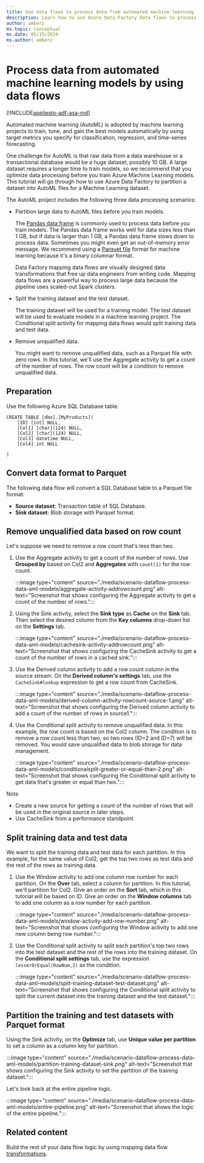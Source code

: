 ```yaml
---
title: Use data flows to process data from automated machine learning (AutoML) models
description: Learn how to use Azure Data Factory data flows to process data from automated machine learning(AutoML) models.
author: amberz
ms.topic: conceptual
ms.date: 05/15/2024
ms.author: amberz
---
```


# Process data from automated machine learning models by using data flows

[!INCLUDE[appliesto-adf-asa-md](includes/appliesto-adf-asa-md.md)]

Automated machine learning (AutoML) is adopted by machine learning projects to train, tune, and gain the best models automatically by using target metrics you specify for classification, regression, and time-series forecasting.

One challenge for AutoML is that raw data from a data warehouse or a transactional database would be a huge dataset, possibly 10 GB. A large dataset requires a longer time to train models, so we recommend that you optimize data processing before you train Azure Machine Learning models. This tutorial will go through how to use Azure Data Factory to partition a dataset into AutoML files for a Machine Learning dataset.

The AutoML project includes the following three data processing scenarios:

* Partition large data to AutoML files before you train models.

     The [Pandas data frame](https://pandas.pydata.org/pandas-docs/stable/getting_started/overview.html) is commonly used to process data before you train models. The Pandas data frame works well for data sizes less than 1 GB, but if data is larger than 1 GB, a Pandas data frame slows down to process data. Sometimes you might even get an out-of-memory error message. We recommend using a [Parquet file](https://parquet.apache.org/) format for machine learning because it's a binary columnar format.
    
     Data Factory mapping data flows are visually designed data transformations that free up data engineers from writing code. Mapping data flows are a powerful way to process large data because the pipeline uses scaled-out Spark clusters.

* Split the training dataset and the test dataset.
    
    The training dataset will be used for a training model. The test dataset will be used to evaluate models in a machine learning project. The Conditional split activity for mapping data flows would split training data and test data.

* Remove unqualified data.

    You might want to remove unqualified data, such as a Parquet file with zero rows. In this tutorial, we'll use the Aggregate activity to get a count of the number of rows. The row count will be a condition to remove unqualified data.

## Preparation

Use the following Azure SQL Database table.

```
CREATE TABLE [dbo].[MyProducts](
	[ID] [int] NULL,
	[Col1] [char](124) NULL,
	[Col2] [char](124) NULL,
	[Col3] datetime NULL,
	[Col4] int NULL

) 

```

## Convert data format to Parquet

The following data flow will convert a SQL Database table to a Parquet file format:

- **Source dataset**: Transaction table of SQL Database.
- **Sink dataset**: Blob storage with Parquet format.

## Remove unqualified data based on row count

Let's suppose we need to remove a row count that's less than two.

1. Use the Aggregate activity to get a count of the number of rows. Use **Grouped by** based on Col2 and **Aggregates** with `count(1)` for the row count.

    :::image type="content" source="./media/scenario-dataflow-process-data-aml-models/aggregate-activity-addrowcount.png" alt-text="Screenshot that shows configuring the Aggregate activity to get a count of the number of rows.":::

1. Using the Sink activity, select the **Sink type** as **Cache** on the **Sink** tab. Then select the desired column from the **Key columns** drop-down list on the **Settings** tab.

    :::image type="content" source="./media/scenario-dataflow-process-data-aml-models/cachesink-activity-addrowcount.png" alt-text="Screenshot that shows configuring the CacheSink activity to get a count of the number of rows in a cached sink.":::

1. Use the Derived column activity to add a row count column in the source stream. On the **Derived column's settings** tab, use the `CacheSink#lookup` expression to get a row count from CacheSink.

    :::image type="content" source="./media/scenario-dataflow-process-data-aml-models/derived-column-activity-rowcount-source-1.png" alt-text="Screenshot that shows configuring the Derived column activity to add a count of the number of rows in source1.":::

1. Use the Conditional split activity to remove unqualified data. In this example, the row count is based on the Col2 column. The condition is to remove a row count less than two, so two rows (ID=2 and ID=7) will be removed. You would save unqualified data to blob storage for data management.

    :::image type="content" source="./media/scenario-dataflow-process-data-aml-models/conditionalsplit-greater-or-equal-than-2.png" alt-text="Screenshot that shows configuring the Conditional split activity to get data that's greater or equal than two.":::

> [!NOTE]
>    * Create a new source for getting a count of the number of rows that will be used in the original source in later steps.
>    * Use CacheSink from a performance standpoint.

## Split training data and test data

We want to split the training data and test data for each partition. In this example, for the same value of Col2, get the top two rows as test data and the rest of the rows as training data.

1. Use the Window activity to add one column row number for each partition. On the **Over** tab, select a  column for partition. In this tutorial, we'll partition for Col2. Give an order on the **Sort** tab, which in this tutorial will be based on ID. Give an order on the **Window columns** tab to add one column as a row number for each partition.

    :::image type="content" source="./media/scenario-dataflow-process-data-aml-models/window-activity-add-row-number.png" alt-text="Screenshot that shows configuring the Window activity to add one new column being row number.":::

1. Use the Conditional split activity to split each partition's top two rows into the test dataset and the rest of the rows into the training dataset. On the **Conditional split settings** tab, use the expression `lesserOrEqual(RowNum,2)` as the condition.

    :::image type="content" source="./media/scenario-dataflow-process-data-aml-models/split-training-dataset-test-dataset.png" alt-text="Screenshot that shows configuring the Conditional split activity to split the current dataset into the training dataset and the test dataset.":::

## Partition the training and test datasets with Parquet format

Using the Sink activity, on the **Optimize** tab, use **Unique value per partition** to set a column as a column key for partition.

:::image type="content" source="./media/scenario-dataflow-process-data-aml-models/partition-training-dataset-sink.png" alt-text="Screenshot that shows configuring the Sink activity to set the partition of the training dataset.":::

Let's look back at the entire pipeline logic.

:::image type="content" source="./media/scenario-dataflow-process-data-aml-models/entire-pipeline.png" alt-text="Screenshot that shows the logic of the entire pipeline.":::

## Related content

Build the rest of your data flow logic by using mapping data flow [transformations](concepts-data-flow-overview.md).
